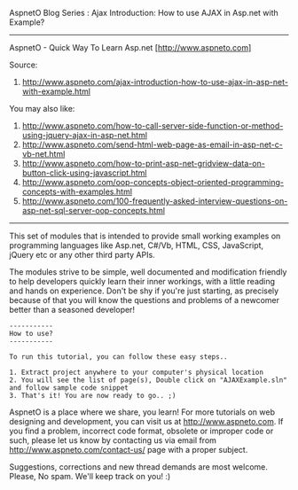 AspnetO Blog Series : Ajax Introduction: How to use AJAX in Asp.net with Example?

------------------------------------------------------------------------------------
AspnetO - Quick Way To Learn Asp.net [http://www.aspneto.com]

Source:
1. http://www.aspneto.com/ajax-introduction-how-to-use-ajax-in-asp-net-with-example.html

You may also like:
1. http://www.aspneto.com/how-to-call-server-side-function-or-method-using-jquery-ajax-in-asp-net.html
2. http://www.aspneto.com/send-html-web-page-as-email-in-asp-net-c-vb-net.html
3. http://www.aspneto.com/how-to-print-asp-net-gridview-data-on-button-click-using-javascript.html
4. http://www.aspneto.com/oop-concepts-object-oriented-programming-concepts-with-examples.html
5. http://www.aspneto.com/100-frequently-asked-interview-questions-on-asp-net-sql-server-oop-concepts.html
------------------------------------------------------------------------------------

This set of modules that is intended to provide small working examples on programming languages like Asp.net, C#/Vb, HTML, CSS, JavaScript, jQuery etc or any other third party APIs.

The modules strive to be simple, well documented and modification friendly to help developers quickly learn their inner workings, with a little reading and hands on experience. Don't be shy if you're just starting, as precisely because of that you will know the questions and problems of a newcomer better than a seasoned developer!

	-----------
	How to use?
	-----------

	To run this tutorial, you can follow these easy steps..

	1. Extract project anywhere to your computer's physical location
	2. You will see the list of page(s), Double click on "AJAXExample.sln" and follow sample code snippet
	3. That's it! You are now ready to go.. ;)

AspnetO is a place where we share, you learn! For more tutorials on web designing and development, you can visit us at http://www.aspneto.com. If you find a problem, incorrect code format, obsolete or improper code or such, please let us know by contacting us via email from http://www.aspneto.com/contact-us/ page with a proper subject.

Suggestions, corrections and new thread demands are most welcome. Please, No spam. We'll keep track on you! :)
